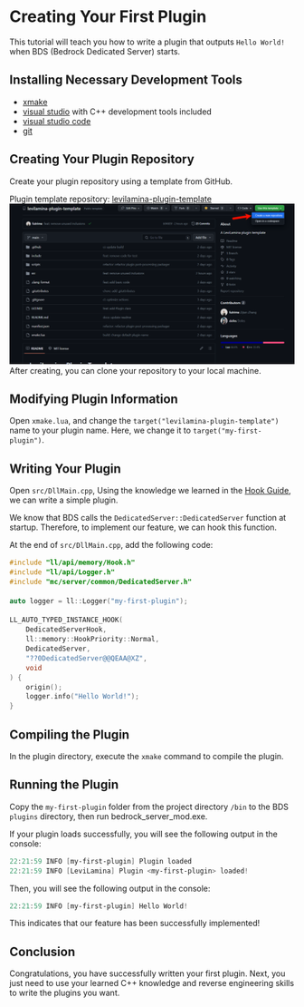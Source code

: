 # Creating Your First Plugin
This tutorial will teach you how to write a plugin that outputs `Hello World!` when BDS (Bedrock Dedicated Server) starts.

## Installing Necessary Development Tools
- [xmake](https://xmake.io/#/guide/installation)
- [visual studio](https://visualstudio.microsoft.com/en-us/vs/) with C++ development tools included
- [visual studio code](https://code.visualstudio.com/)
- [git](https://git-scm.com/downloads)

## Creating Your Plugin Repository
Create your plugin repository using a template from GitHub.

Plugin template repository: [levilamina-plugin-template](https://github.com/LiteLDev/levilamina-plugin-template)
![Alt text](img/levilamina-plugin-template.png)
After creating, you can clone your repository to your local machine.

## Modifying Plugin Information
Open `xmake.lua`, and change the `target("levilamina-plugin-template")` name to your plugin name.
Here, we change it to `target("my-first-plugin")`.

## Writing Your Plugin
Open `src/DllMain.cpp`,
Using the knowledge we learned in the [Hook Guide](../../guides/hook_guide), we can write a simple plugin.

We know that BDS calls the `DedicatedServer::DedicatedServer` function at startup. Therefore, to implement our feature, we can hook this function.

At the end of `src/DllMain.cpp`, add the following code:
```cpp
#include "ll/api/memory/Hook.h"
#include "ll/api/Logger.h"
#include "mc/server/common/DedicatedServer.h"

auto logger = ll::Logger("my-first-plugin");

LL_AUTO_TYPED_INSTANCE_HOOK(
    DedicatedServerHook,
    ll::memory::HookPriority::Normal,
    DedicatedServer,
    "??0DedicatedServer@@QEAA@XZ",
    void
) {
    origin();
    logger.info("Hello World!");
}
```

## Compiling the Plugin
In the plugin directory, execute the `xmake` command to compile the plugin.

## Running the Plugin
Copy the `my-first-plugin` folder from the project directory `/bin` to the BDS `plugins` directory, then run bedrock_server_mod.exe.

If your plugin loads successfully, you will see the following output in the console:
```powershell  
22:21:59 INFO [my-first-plugin] Plugin loaded
22:21:59 INFO [LeviLamina] Plugin <my-first-plugin> loaded!
```

Then, you will see the following output in the console:
```powershell
22:21:59 INFO [my-first-plugin] Hello World!
```

This indicates that our feature has been successfully implemented!

## Conclusion
Congratulations, you have successfully written your first plugin.
Next, you just need to use your learned C++ knowledge and reverse engineering skills to write the plugins you want.
